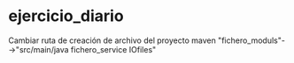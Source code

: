 # ejercicio_diario
Cambiar ruta de creación de archivo del proyecto maven "fichero_moduls"-->"src/main/java fichero_service IOfiles"
